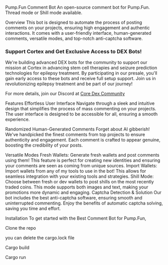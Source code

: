 Pump.Fun Comment Bot
An open-source comment bot for Pump.Fun. Thread mode or Shill mode available.

Overview
This bot is designed to automate the process of posting comments on your projects, ensuring high engagement and authentic interactions. It comes with a user-friendly interface, human-generated comments, versatile modes, and top-notch anti-captcha software.

### **Support Cortex and Get Exclusive Access to DEX Bots!**

We're building advanced DEX bots for the community to support our mission at Cortex in advancing stem cell therapies and seizure prediction technologies for epilepsy treatment. By participating in our presale, you'll gain early access to these bots and receive full setup support. Join us in revolutionizing epilepsy treatment and be part of our journey!

For more details, join our Discord at [Core Dex Community](https://discord.gg/AWDgU4WCwV)

Features
Effortless User Interface
Navigate through a sleek and intuitive design that simplifies the process of mass commenting on your projects. The user interface is designed to be accessible for all, ensuring a smooth experience.

Randomized Human-Generated Comments
Forget about AI gibberish! We've handpicked the finest comments from top projects to ensure authenticity and engagement. Each comment is crafted to appear genuine, boosting the credibility of your posts.

Versatile Modes
Fresh Wallets: Generate fresh wallets and post comments using them! This feature is perfect for creating new identities and ensuring your comments are seen as coming from unique sources.
Import Wallets: Import wallets from any of my tools to use in the bot! This allows for seamless integration with your existing tools and strategies.
Shill Mode: Choose between fresh or dev wallets to post shills on the most recently traded coins. This mode supports both images and text, making your promotions more dynamic and engaging.
Captcha Detection & Solution
Our bot includes the best anti-captcha software, ensuring smooth and uninterrupted commenting. Enjoy the benefits of automatic captcha solving, saving you time and effort.

Installation
To get started with the Best Comment Bot for Pump.Fun, 


Clone the repo

you can delete the cargo.lock file

Cargo build

Cargo run

